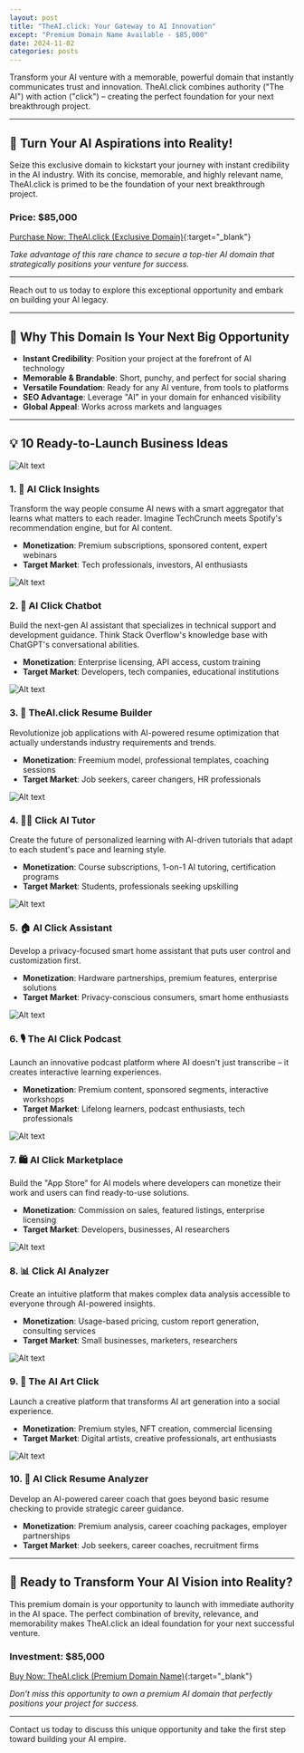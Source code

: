 ```yaml
---
layout: post
title: "TheAI.click: Your Gateway to AI Innovation"
except: "Premium Domain Name Available - $85,000"
date: 2024-11-02
categories: posts
---
```

Transform your AI venture with a memorable, powerful domain that instantly communicates trust and innovation. TheAI.click combines authority ("The AI") with action ("click") – creating the perfect foundation for your next breakthrough project.

---

## 🌟 Turn Your AI Aspirations into Reality!

Seize this exclusive domain to kickstart your journey with instant credibility in the AI industry. With its concise, memorable, and highly relevant name, TheAI.click is primed to be the foundation of your next breakthrough project.

### Price: $85,000

[Purchase Now: TheAI.click (Exclusive Domain)](https://www.namecheap.com/market/buynow/theai.click/){:target="_blank"}

*Take advantage of this rare chance to secure a top-tier AI domain that strategically positions your venture for success.*

---

Reach out to us today to explore this exceptional opportunity and embark on building your AI legacy.

---

## 🚀 Why This Domain Is Your Next Big Opportunity

* **Instant Credibility**: Position your project at the forefront of AI technology
* **Memorable & Brandable**: Short, punchy, and perfect for social sharing
* **Versatile Foundation**: Ready for any AI venture, from tools to platforms
* **SEO Advantage**: Leverage "AI" in your domain for enhanced visibility
* **Global Appeal**: Works across markets and languages

---

## 💡 10 Ready-to-Launch Business Ideas

![Alt text](/images/theaiclick-img1.jpg)
### 1. 🎯 AI Click Insights
Transform the way people consume AI news with a smart aggregator that learns what matters to each reader. Imagine TechCrunch meets Spotify's recommendation engine, but for AI content.
* **Monetization**: Premium subscriptions, sponsored content, expert webinars
* **Target Market**: Tech professionals, investors, AI enthusiasts

![Alt text](/images/theaiclick-img2.jpg)
### 2. 🤖 AI Click Chatbot
Build the next-gen AI assistant that specializes in technical support and development guidance. Think Stack Overflow's knowledge base with ChatGPT's conversational abilities.
* **Monetization**: Enterprise licensing, API access, custom training
* **Target Market**: Developers, tech companies, educational institutions

![Alt text](/images/theaiclick-img3.jpg)
### 3. 📄 TheAI.click Resume Builder
Revolutionize job applications with AI-powered resume optimization that actually understands industry requirements and trends.
* **Monetization**: Freemium model, professional templates, coaching sessions
* **Target Market**: Job seekers, career changers, HR professionals

![Alt text](/images/theaiclick-img4.jpg)
### 4. 👩‍🏫 Click AI Tutor
Create the future of personalized learning with AI-driven tutorials that adapt to each student's pace and learning style.
* **Monetization**: Course subscriptions, 1-on-1 AI tutoring, certification programs
* **Target Market**: Students, professionals seeking upskilling

![Alt text](/images/theaiclick-img5.jpg)
### 5. 🏠 AI Click Assistant
Develop a privacy-focused smart home assistant that puts user control and customization first.
* **Monetization**: Hardware partnerships, premium features, enterprise solutions
* **Target Market**: Privacy-conscious consumers, smart home enthusiasts

![Alt text](/images/theaiclick-img6.jpg)
### 6. 🎙️ The AI Click Podcast
Launch an innovative podcast platform where AI doesn't just transcribe – it creates interactive learning experiences.
* **Monetization**: Premium content, sponsored segments, interactive workshops
* **Target Market**: Lifelong learners, podcast enthusiasts, tech professionals

![Alt text](/images/theaiclick-img7.jpg)
### 7. 🛍️ AI Click Marketplace
Build the "App Store" for AI models where developers can monetize their work and users can find ready-to-use solutions.
* **Monetization**: Commission on sales, featured listings, enterprise licensing
* **Target Market**: Developers, businesses, AI researchers

![Alt text](/images/theaiclick-img8.jpg)
### 8. 📊 Click AI Analyzer
Create an intuitive platform that makes complex data analysis accessible to everyone through AI-powered insights.
* **Monetization**: Usage-based pricing, custom report generation, consulting services
* **Target Market**: Small businesses, marketers, researchers

![Alt text](/images/theaiclick-img9.jpg)
### 9. 🎨 The AI Art Click
Launch a creative platform that transforms AI art generation into a social experience.
* **Monetization**: Premium styles, NFT creation, commercial licensing
* **Target Market**: Digital artists, creative professionals, art enthusiasts

![Alt text](/images/theaiclick-img10.jpg)
### 10. 📝 AI Click Resume Analyzer
Develop an AI-powered career coach that goes beyond basic resume checking to provide strategic career guidance.
* **Monetization**: Premium analysis, career coaching packages, employer partnerships
* **Target Market**: Job seekers, career coaches, recruitment firms

---

## 🌟 Ready to Transform Your AI Vision into Reality?

This premium domain is your opportunity to launch with immediate authority in the AI space. The perfect combination of brevity, relevance, and memorability makes TheAI.click an ideal foundation for your next successful venture.

### Investment: $85,000

[Buy Now: TheAI.click (Premium Domain Name)](https://www.namecheap.com/market/buynow/theai.click/){:target="_blank"}

*Don't miss this opportunity to own a premium AI domain that perfectly positions your project for success.*

---

Contact us today to discuss this unique opportunity and take the first step toward building your AI empire.